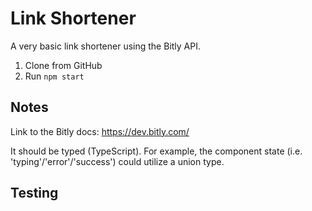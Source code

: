# Link Shortener

A very basic link shortener using the Bitly API.

1. Clone from GitHub
2. Run `npm start`

## Notes

Link to the Bitly docs: https://dev.bitly.com/

It should be typed (TypeScript). For example, the component state (i.e. 'typing'/'error'/'success') could utilize a union type.

## Testing
